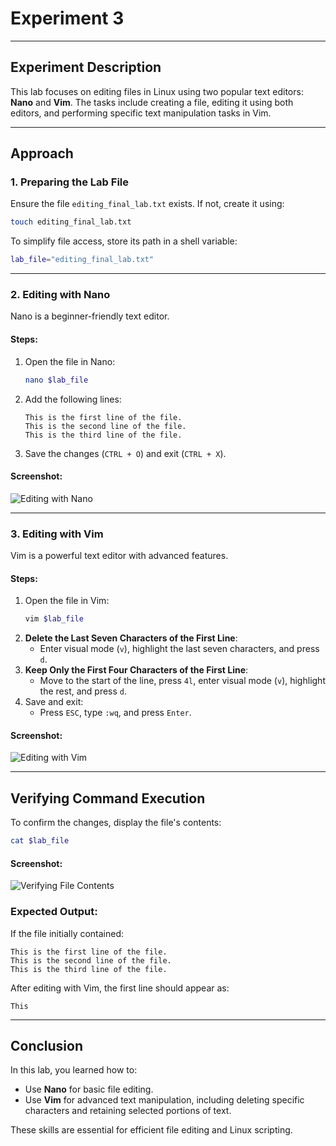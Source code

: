 # Experiment 3

---

## Experiment Description
This lab focuses on editing files in Linux using two popular text editors: **Nano** and **Vim**. The tasks include creating a file, editing it using both editors, and performing specific text manipulation tasks in Vim.

---

## Approach

### 1. Preparing the Lab File
Ensure the file `editing_final_lab.txt` exists. If not, create it using:
```bash
touch editing_final_lab.txt
```

To simplify file access, store its path in a shell variable:
```bash
lab_file="editing_final_lab.txt"
```

---

### 2. Editing with Nano
Nano is a beginner-friendly text editor.

#### Steps:
1. Open the file in Nano:
   ```bash
   nano $lab_file
   ```
2. Add the following lines:
   ```
   This is the first line of the file.
   This is the second line of the file.
   This is the third line of the file.
   ```
3. Save the changes (`CTRL + O`) and exit (`CTRL + X`).

#### Screenshot:
![Editing with Nano](screenshots/nano_save_exit.png)

---

### 3. Editing with Vim
Vim is a powerful text editor with advanced features.

#### Steps:
1. Open the file in Vim:
   ```bash
   vim $lab_file
   ```
2. **Delete the Last Seven Characters of the First Line**:
   - Enter visual mode (`v`), highlight the last seven characters, and press `d`.
3. **Keep Only the First Four Characters of the First Line**:
   - Move to the start of the line, press `4l`, enter visual mode (`v`), highlight the rest, and press `d`.
4. Save and exit:
   - Press `ESC`, type `:wq`, and press `Enter`.

#### Screenshot:
![Editing with Vim](screenshots/vim_save_exit.png)

---

## Verifying Command Execution
To confirm the changes, display the file's contents:
```bash
cat $lab_file
```

#### Screenshot:
![Verifying File Contents](screenshots/cat_file.png)

### Expected Output:
If the file initially contained:
```
This is the first line of the file.
This is the second line of the file.
This is the third line of the file.
```

After editing with Vim, the first line should appear as:
```
This
```

---

## Conclusion
In this lab, you learned how to:
- Use **Nano** for basic file editing.
- Use **Vim** for advanced text manipulation, including deleting specific characters and retaining selected portions of text.

These skills are essential for efficient file editing and Linux scripting.
